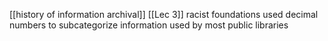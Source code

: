 [[history of information archival]] [[Lec 3]]
racist foundations
used decimal numbers to subcategorize information
used by most public libraries
